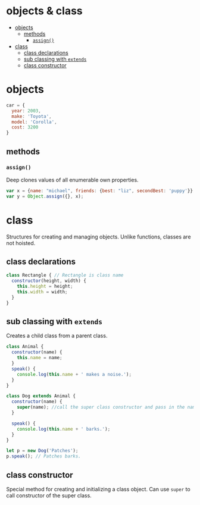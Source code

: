 # objects & class

<!-- TOC -->
- [objects](#objects)
  - [methods](#methods)
    - [`assign()`](#assign)
- [class](#class)
  - [class declarations](#class-declarations)
  - [sub classing with `extends`](#sub-classing-with-extends)
  - [class constructor](#class-constructor)

<!-- TOC END -->

# objects

```javascript
car = {
  year: 2003,
  make: 'Toyota',
  model: 'Corolla',
  cost: 3200
}
```


## methods

### `assign()`
Deep clones values of all enumerable own properties.
```JavaScript
var x = {name: "michael", friends: {best: "liz", secondBest: 'puppy'}};
var y = Object.assign({}, x);
```

# class
Structures for creating and managing objects. Unlike functions, classes are not hoisted.

## class declarations
```javascript
class Rectangle { // Rectangle is class name
  constructor(height, width) {
    this.height = height;
    this.width = width;
  }
}
```
## sub classing with `extends`
Creates a child class from a parent class.
```javascript
class Animal {
  constructor(name) {
    this.name = name;
  }
  speak() {
    console.log(this.name + ' makes a noise.');
  }
}

class Dog extends Animal {
  constructor(name) {
    super(name); //call the super class constructor and pass in the name parameter
  }

  speak() {
    console.log(this.name + ' barks.');
  }
}

let p = new Dog('Patches');
p.speak(); // Patches barks.
```

## class constructor
Special method for creating and initializing a class object. Can use `super` to call constructor of the super class.
